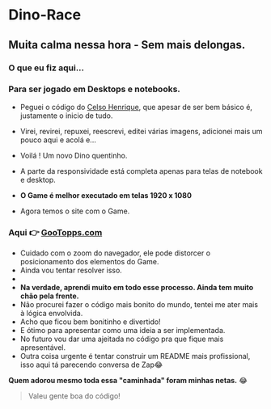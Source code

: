 # Dino-Race
## Muita calma nessa hora - Sem mais delongas.
### O que eu fiz aqui...
### Para ser jogado em Desktops e notebooks.

- Peguei o código do [Celso Henrique](https://github.com/celso-henrique/), que apesar de ser bem básico é, justamente o inicio de tudo.
- Virei, revirei, repuxei, reescrevi, editei várias imagens, adicionei mais um pouco aqui e acolá e...
- Voilá ! Um novo Dino quentinho.
- A parte da responsividade  está completa apenas para telas de notebook e desktop.
- **O Game é melhor executado em telas 1920 x 1080**

- Agora temos o site com o Game. 
### Aqui 👉 [GooTopps.com](https://gootopps.epizy.com/)
  
- Cuidado com o zoom do navegador, ele pode distorcer o posicionamento dos elementos do Game.
- Ainda vou tentar resolver isso.
- 
- **Na verdade, aprendi muito em todo esse processo. Ainda tem muito chão pela frente.**
- Não procurei fazer o código mais bonito do mundo, tentei me ater mais à lógica envolvida.
- Acho que ficou bem bonitinho e divertido!
- E ótimo para apresentar como uma ideia a ser implementada.
- No futuro vou dar uma ajeitada no código pra que fique mais apresentável.
- Outra coisa urgente é tentar construir um README mais profissional, isso aqui tá parecendo conversa de Zap😂


**Quem adorou mesmo toda essa "caminhada" foram minhas netas.** 😂
> Valeu gente boa do código!

 
